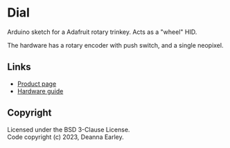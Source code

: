 # Dial

Arduino sketch for a Adafruit rotary trinkey.
Acts as a "wheel" HID.

The hardware has a rotary encoder with push switch, and a single neopixel.

## Links

* [Product page](https://www.adafruit.com/product/4964)
* [Hardware guide](https://learn.adafruit.com/adafruit-rotary-trinkey/)

## Copyright

Licensed under the BSD 3-Clause License.  
Code copyright (c) 2023, Deanna Earley.  
